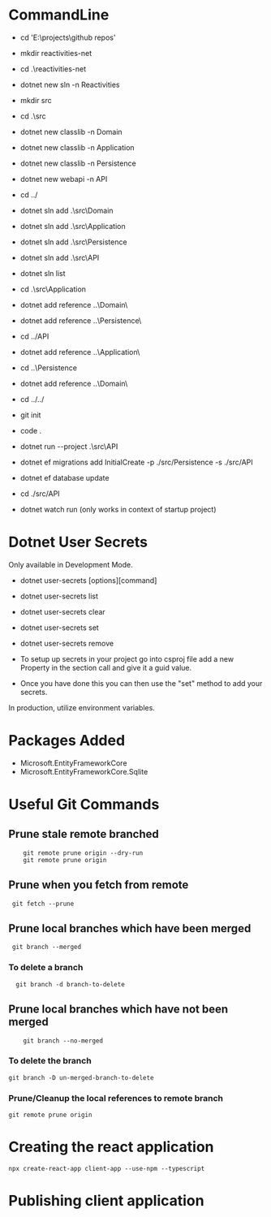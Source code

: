 # CommandLine

- cd 'E:\projects\github repos'

- mkdir reactivities-net

- cd .\reactivities-net
- dotnet new sln -n Reactivities

- mkdir src

- cd .\src
- dotnet new classlib -n Domain
- dotnet new classlib -n Application
- dotnet new classlib -n Persistence
- dotnet new webapi -n API
- cd ../
- dotnet sln add .\src\Domain
- dotnet sln add .\src\Application
- dotnet sln add .\src\Persistence
- dotnet sln add .\src\API
- dotnet sln list
- cd .\src\Application
- dotnet add reference ..\Domain\
- dotnet add reference ..\Persistence\
- cd ../API
- dotnet add reference ..\Application\
- cd ..\Persistence
- dotnet add reference ..\Domain\
- cd ../../
- git init
- code .
- dotnet run --project .\src\API
- dotnet ef migrations add InitialCreate -p ./src/Persistence -s ./src/API
- dotnet ef database update
- cd ./src/API
- dotnet watch run (only works in context of startup project)

# Dotnet User Secrets

Only available in Development Mode.

- dotnet user-secrets [options][command]
- dotnet user-secrets list
- dotnet user-secrets clear
- dotnet user-secrets set
- dotnet user-secrets remove

- To setup up secrets in your project go into csproj file add a new Property in the
  <PropertyGroup> section call <UserSecretsId> and give it a guid value.

- Once you have done this you can then use the "set" method to add your secrets.

In production, utilize environment variables.

# Packages Added

- Microsoft.EntityFrameworkCore
- Microsoft.EntityFrameworkCore.Sqlite

# Useful Git Commands

## Prune stale remote branched

```
    git remote prune origin --dry-run
    git remote prune origin
```

## Prune when you fetch from remote

```
 git fetch --prune
```

## Prune local branches which have been merged

```
 git branch --merged
```

### To delete a branch

```
  git branch -d branch-to-delete
```

## Prune local branches which have not been merged

```
    git branch --no-merged
```

### To delete the branch

```
git branch -D un-merged-branch-to-delete
```

### Prune/Cleanup the local references to remote branch

```
git remote prune origin
```

# Creating the react application

```
npx create-react-app client-app --use-npm --typescript
```

# Publishing client application
